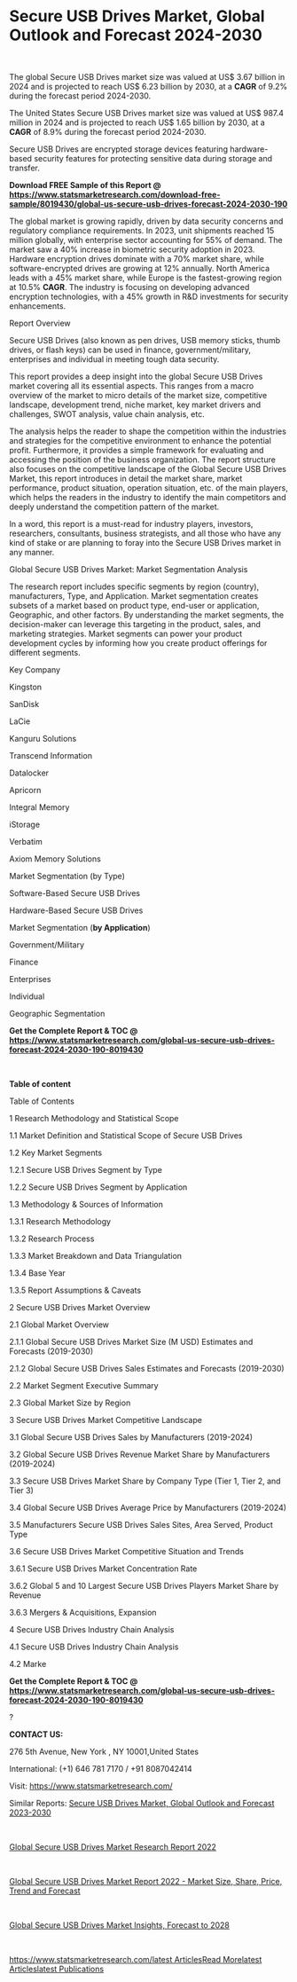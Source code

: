 <h1>Secure USB Drives Market, Global Outlook and Forecast 2024-2030</h1><br/><p>The global Secure USB Drives market size was valued at US$ 3.67 billion in 2024 and is projected to reach US$ 6.23 billion by 2030, at a <strong>CAGR</strong> of 9.2% during the forecast period 2024-2030.</p>
 
 
 
 <p>The United States Secure USB Drives market size was valued at US$ 987.4 million in 2024 and is projected to reach US$ 1.65 billion by 2030, at a <strong>CAGR</strong> of 8.9% during the forecast period 2024-2030.</p>
 
 
 
 <p>Secure USB Drives are encrypted storage devices featuring hardware-based security features for protecting sensitive data during storage and transfer.</p>
 
 
 
 <p><strong>Download FREE Sample of this Report @ <a href="https://www.statsmarketresearch.com/download-free-sample/8019430/global-us-secure-usb-drives-forecast-2024-2030-190">https://www.statsmarketresearch.com/download-free-sample/8019430/global-us-secure-usb-drives-forecast-2024-2030-190</a></strong></p>
 
 
 
 <p>The global market is growing rapidly, driven by data security concerns and regulatory compliance requirements. In 2023, unit shipments reached 15 million globally, with enterprise sector accounting for 55% of demand. The market saw a 40% increase in biometric security adoption in 2023. Hardware encryption drives dominate with a 70% market share, while software-encrypted drives are growing at 12% annually. North America leads with a 45% market share, while Europe is the fastest-growing region at 10.5% <strong>CAGR</strong>. The industry is focusing on developing advanced encryption technologies, with a 45% growth in R&D investments for security enhancements.</p>
 
 
 
 <p>Report Overview</p>
 
 
 
 <p>Secure USB Drives (also known as pen drives, USB memory sticks, thumb drives, or flash keys) can be used in finance, government/military, enterprises and individual in meeting tough data security.</p>
 
 
 
 <p>This report provides a deep insight into the global Secure USB Drives market covering all its essential aspects. This ranges from a macro overview of the market to micro details of the market size, competitive landscape, development trend, niche market, key market drivers and challenges, SWOT analysis, value chain analysis, etc.</p>
 
 
 
 <p>The analysis helps the reader to shape the competition within the industries and strategies for the competitive environment to enhance the potential profit. Furthermore, it provides a simple framework for evaluating and accessing the position of the business organization. The report structure also focuses on the competitive landscape of the Global Secure USB Drives Market, this report introduces in detail the market share, market performance, product situation, operation situation, etc. of the main players, which helps the readers in the industry to identify the main competitors and deeply understand the competition pattern of the market.</p>
 
 
 
 <p>In a word, this report is a must-read for industry players, investors, researchers, consultants, business strategists, and all those who have any kind of stake or are planning to foray into the Secure USB Drives market in any manner.</p>
 
 
 
 <p>Global Secure USB Drives Market: Market Segmentation Analysis</p>
 
 
 
 <p>The research report includes specific segments by region (country), manufacturers, Type, and Application. Market segmentation creates subsets of a market based on product type, end-user or application, Geographic, and other factors. By understanding the market segments, the decision-maker can leverage this targeting in the product, sales, and marketing strategies. Market segments can power your product development cycles by informing how you create product offerings for different segments.</p>
 
 
 
 <p>Key Company</p>
 
 
 
 <p>Kingston</p>
 
 
 
 <p>SanDisk</p>
 
 
 
 <p>LaCie</p>
 
 
 
 <p>Kanguru Solutions</p>
 
 
 
 <p>Transcend Information</p>
 
 
 
 <p>Datalocker</p>
 
 
 
 <p>Apricorn</p>
 
 
 
 <p>Integral Memory</p>
 
 
 
 <p>iStorage</p>
 
 
 
 <p>Verbatim</p>
 
 
 
 <p>Axiom Memory Solutions</p>
 
 
 
 <p>Market Segmentation (by Type)</p>
 
 
 
 <p>Software-Based Secure USB Drives</p>
 
 
 
 <p>Hardware-Based Secure USB Drives</p>
 
 
 
 <p>Market Segmentation (<strong>by Application</strong>)</p>
 
 
 
 <p>Government/Military</p>
 
 
 
 <p>Finance</p>
 
 
 
 <p>Enterprises</p>
 
 
 
 <p>Individual</p>
 
 
 
 <p>Geographic Segmentation</p>
 
 
 
 <div><b>Get the Complete Report & TOC @ <a href="https://www.statsmarketresearch.com/global-us-secure-usb-drives-forecast-2024-2030-190-8019430">https://www.statsmarketresearch.com/global-us-secure-usb-drives-forecast-2024-2030-190-8019430</a></b></div>
 
 
 
 <p><br />
 
 <b>Table of content</b></p>
 
 
 
 <p>Table of Contents<br />
 
 1 Research Methodology and Statistical Scope<br />
 
 1.1 Market Definition and Statistical Scope of Secure USB Drives<br />
 
 1.2 Key Market Segments<br />
 
 1.2.1 Secure USB Drives Segment by Type<br />
 
 1.2.2 Secure USB Drives Segment by Application<br />
 
 1.3 Methodology & Sources of Information<br />
 
 1.3.1 Research Methodology<br />
 
 1.3.2 Research Process<br />
 
 1.3.3 Market Breakdown and Data Triangulation<br />
 
 1.3.4 Base Year<br />
 
 1.3.5 Report Assumptions & Caveats<br />
 
 2 Secure USB Drives Market Overview<br />
 
 2.1 Global Market Overview<br />
 
 2.1.1 Global Secure USB Drives Market Size (M USD) Estimates and Forecasts (2019-2030)<br />
 
 2.1.2 Global Secure USB Drives Sales Estimates and Forecasts (2019-2030)<br />
 
 2.2 Market Segment Executive Summary<br />
 
 2.3 Global Market Size by Region<br />
 
 3 Secure USB Drives Market Competitive Landscape<br />
 
 3.1 Global Secure USB Drives Sales by Manufacturers (2019-2024)<br />
 
 3.2 Global Secure USB Drives Revenue Market Share by Manufacturers (2019-2024)<br />
 
 3.3 Secure USB Drives Market Share by Company Type (Tier 1, Tier 2, and Tier 3)<br />
 
 3.4 Global Secure USB Drives Average Price by Manufacturers (2019-2024)<br />
 
 3.5 Manufacturers Secure USB Drives Sales Sites, Area Served, Product Type<br />
 
 3.6 Secure USB Drives Market Competitive Situation and Trends<br />
 
 3.6.1 Secure USB Drives Market Concentration Rate<br />
 
 3.6.2 Global 5 and 10 Largest Secure USB Drives Players Market Share by Revenue<br />
 
 3.6.3 Mergers & Acquisitions, Expansion<br />
 
 4 Secure USB Drives Industry Chain Analysis<br />
 
 4.1 Secure USB Drives Industry Chain Analysis<br />
 
 4.2 Marke</p>
 
 
 
 <div><b>Get the Complete Report & TOC @ <a href="https://www.statsmarketresearch.com/global-us-secure-usb-drives-forecast-2024-2030-190-8019430">https://www.statsmarketresearch.com/global-us-secure-usb-drives-forecast-2024-2030-190-8019430</a></b></div>
 
 
 
 <p>? </p>
 
 
 
 <p><b>CONTACT US:</b><br />
 
 276 5th Avenue, New York , NY 10001,United States<br />
 
 International: (+1) 646 781 7170 / +91 8087042414<br />
 
 Visit: <a href="https://www.statsmarketresearch.com/">https://www.statsmarketresearch.com/</a><br />
 
 Similar Reports: <a href="https://www.statsmarketresearch.com/global-us-secure-usb-drives-forecast-2024-2030-190-8019430">Secure USB Drives Market, Global Outlook and Forecast 2023-2030</a><br />
 
 <br />
 
 <a href="https://www.statsmarketresearch.com/global-us-secure-usb-drives-forecast-2024-2030-190-8019430">Global Secure USB Drives Market Research Report 2022</a><br />
 
 <br />
 
 <a href="https://www.statsmarketresearch.com/global-us-secure-usb-drives-forecast-2024-2030-190-8019430">Global Secure USB Drives Market Report 2022 - Market Size, Share, Price, Trend and Forecast</a><br />
 
 <br />
 
 <a href="https://www.statsmarketresearch.com/global-us-secure-usb-drives-forecast-2024-2030-190-8019430">Global Secure USB Drives Market Insights, Forecast to 2028</a><br />
 
 <br />
 
 <a href="https://gyeongbokgung.com">https://www.statsmarketresearch.com/</a><a href="https://hallyeomaritime.com">latest Articles</a><a href="https://jingwansa.com">Read More</a><a href="https://nguoiviet.jp/">latest Articles</a><a href="https://www.intelmarketresearch.com/">latest Publications</a></p>
